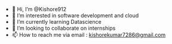 - 👋 Hi, I’m @Kishore912
- 👀 I’m interested in software development and cloud 
- 🌱 I’m currently learning Datascience
- 💞️ I’m looking to collaborate on internships
- 📫 How to reach me via email : kishorekumar7286@gmail.com

<!---
Kishore912/Kishore912 is a ✨ special ✨ repository because its `README.md` (this file) appears on your GitHub profile.
You can click the Preview link to take a look at your changes.
--->
